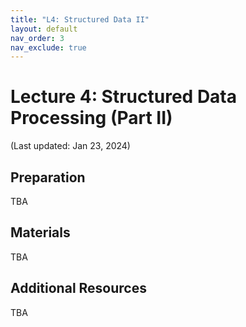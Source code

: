 ```yaml
---
title: "L4: Structured Data II"
layout: default
nav_order: 3
nav_exclude: true
---
```


# Lecture 4: Structured Data Processing (Part II)

(Last updated: Jan 23, 2024)

## Preparation

TBA

## Materials

TBA

## Additional Resources

TBA
